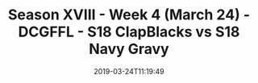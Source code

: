 ---
title: Season XVIII - Week 4 (March 24) - DCGFFL - S18 ClapBlacks vs S18 Navy Gravy
teams-score:
- team: _teams/black.md
  score: 33
- team: _teams/navy.md
  score: 12
mvp: Sasha Buchert (Black), Paul Pham (Navy)
game-ball: ''
season: 18
week: 4
date: '2019-03-24T11:19:49'
pageid: season-xviii-march-24-week-4-6913-vs-6917
---